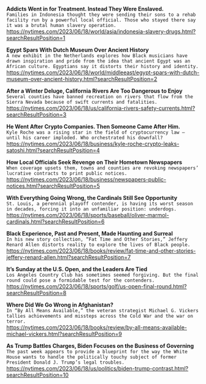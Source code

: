 **Addicts Went in for Treatment. Instead They Were Enslaved.**\
`Families in Indonesia thought they were sending their sons to a rehab facility run by a powerful local official. Those who stayed there say it was a brutal human slavery operation.`\
https://nytimes.com/2023/06/18/world/asia/indonesia-slavery-drugs.html?searchResultPosition=1

**Egypt Spars With Dutch Museum Over Ancient History**\
`A new exhibit in the Netherlands explores how Black musicians have drawn inspiration and pride from the idea that ancient Egypt was an African culture. Egyptians say it distorts their history and identity.`\
https://nytimes.com/2023/06/18/world/middleeast/egypt-spars-with-dutch-museum-over-ancient-history.html?searchResultPosition=2

**After a Winter Deluge, California Rivers Are Too Dangerous to Enjoy**\
`Several counties have banned recreation on rivers that flow from the Sierra Nevada because of swift currents and fatalities.`\
https://nytimes.com/2023/06/18/us/california-rivers-safety-currents.html?searchResultPosition=3

**He Went After Crypto Companies. Then Someone Came After Him.**\
`Kyle Roche was a rising star in the field of cryptocurrency law — until his career imploded. Who orchestrated his downfall?`\
https://nytimes.com/2023/06/18/business/kyle-roche-crypto-leaks-satoshi.html?searchResultPosition=4

**How Local Officials Seek Revenge on Their Hometown Newspapers**\
`When coverage upsets them, towns and counties are revoking newspapers’ lucrative contracts to print public notices.`\
https://nytimes.com/2023/06/18/business/newspapers-public-notices.html?searchResultPosition=5

**With Everything Going Wrong, the Cardinals Still See Opportunity**\
`St. Louis, a perennial playoff contender, is having its worst season in decades, forcing it into an unfamiliar position: underdogs.`\
https://nytimes.com/2023/06/18/sports/baseball/oliver-marmol-cardinals.html?searchResultPosition=6

**Black Experience, Past and Present, Made Haunting and Surreal**\
`In his new story collection, “Fat Time and Other Stories,” Jeffery Renard Allen distorts reality to explore the lives of Black people.`\
https://nytimes.com/2023/06/18/books/review/fat-time-and-other-stories-jeffery-renard-allen.html?searchResultPosition=7

**It’s Sunday at the U.S. Open, and the Leaders Are Tied**\
`Los Angeles Country Club has sometimes seemed forgiving. But the final round could pose a formidable test for the contenders.`\
https://nytimes.com/2023/06/18/sports/golf/us-open-final-round.html?searchResultPosition=8

**Where Did We Go Wrong in Afghanistan?**\
`In “By All Means Available,” the veteran strategist Michael G. Vickers tallies achievements and missteps across the Cold War and the war on terror.`\
https://nytimes.com/2023/06/18/books/review/by-all-means-available-michael-vickers.html?searchResultPosition=9

**As Trump Battles Charges, Biden Focuses on the Business of Governing**\
`The past week appears to provide a blueprint for the way the White House wants to handle the politically touchy subject of former President Donald J. Trump’s legal troubles.`\
https://nytimes.com/2023/06/18/us/politics/biden-trump-contrast.html?searchResultPosition=10

